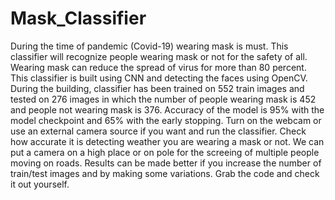 # Mask_Classifier
During the time of pandemic (Covid-19) wearing mask is must. This classifier will recognize people wearing mask or not for the safety of all. 
Wearing mask can reduce the spread of virus for more than 80 percent.
This classifier is built using CNN and detecting the faces using OpenCV.
During the building, classifier has been trained on 552 train images and tested on 276 images in which the number of people wearing mask is 452 and people not wearing mask is 376.
Accuracy of the model is 95% with the model checkpoint and 65% with the early stopping.
Turn on the webcam or use an external camera source if you want and run the classifier. Check how accurate it is detecting weather you are wearing a mask or not.
We can put a camera on a high place or on pole for the screeing of multiple people moving on roads.
Results can be made better if you increase the number of train/test images and by making some variations.
Grab the code and check it out yourself.
